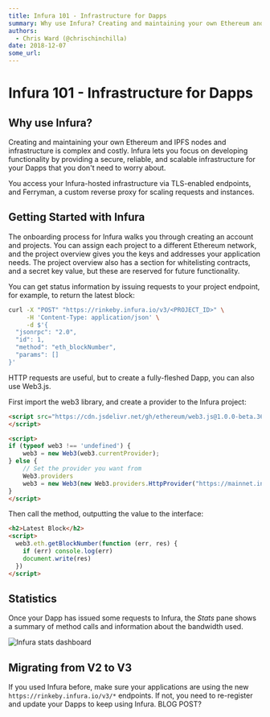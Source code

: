```yaml
---
title: Infura 101 - Infrastructure for Dapps
summary: Why use Infura? Creating and maintaining your own Ethereum and IPFS nodes and infrastructure is complex and costly. Infura lets you focus on developing functionality by providing a secure, reliable, and scalable infrastructure for your Dapps that you dont need to worry about. You access your Infura-hosted infrastructure via TLS-enabled endpoints, and Ferryman, a custom reverse proxy for scaling requests and instances. Getting Started with Infura The onboarding process for Infura walks you throug
authors:
  - Chris Ward (@chrischinchilla)
date: 2018-12-07
some_url: 
---
```


# Infura 101 - Infrastructure for Dapps

## Why use Infura?

Creating and maintaining your own Ethereum and IPFS nodes and infrastructure is complex and costly. Infura lets you focus on developing functionality by providing a secure, reliable, and scalable infrastructure for your Dapps that you don't need to worry about.

You access your Infura-hosted infrastructure via TLS-enabled endpoints, and Ferryman, a custom reverse proxy for scaling requests and instances.

## Getting Started with Infura

The onboarding process for Infura walks you through creating an account and projects. You can assign each project to a different Ethereum network, and the project overview gives you the keys and addresses your application needs. The project overview also has a section for whitelisting contracts, and a secret key value, but these are reserved for future functionality.

You can get status information by issuing requests to your project endpoint, for example, to return the latest block:

```bash
curl -X "POST" "https://rinkeby.infura.io/v3/<PROJECT_ID>" \
     -H 'Content-Type: application/json' \
     -d $'{
  "jsonrpc": "2.0",
  "id": 1,
  "method": "eth_blockNumber",
  "params": []
}'
```

HTTP requests are useful, but to create a fully-fleshed Dapp, you can also use Web3.js.

First import the web3 library, and create a provider to the Infura project:

```html
<script src="https://cdn.jsdelivr.net/gh/ethereum/web3.js@1.0.0-beta.36/dist/web3.min.js" integrity="sha256-nWBTbvxhJgjslRyuAKJHK+XcZPlCnmIAAMixz6EefVk=" crossorigin="anonymous">
</script>

<script>
if (typeof web3 !== 'undefined') {
    web3 = new Web3(web3.currentProvider);
} else {
    // Set the provider you want from
    Web3.providers
    web3 = new Web3(new Web3.providers.HttpProvider("https://mainnet.infura.io/v3/<PROJECT_ID>"));
}
</script>
```

Then call the method, outputting the value to the interface:

```html
<h2>Latest Block</h2>
<script>
  web3.eth.getBlockNumber(function (err, res) {
    if (err) console.log(err)
    document.write(res)
  })
</script>
```

## Statistics

Once your Dapp has issued some requests to Infura, the _Stats_ pane shows a summary of method calls and information about the bandwidth used.

![Infura stats dashboard](https://api.beta.kauri.io:443/ipfs/QmSuWjeyKnSQeotyf535wZtFdqgqz1Vu8eL7wqPe2eX6Qk)

## Migrating from V2 to V3

If you used Infura before, make sure your applications are using the new `https://rinkeby.infura.io/v3/*` endpoints. If not, you need to re-register and update your Dapps to keep using Infura. BLOG POST?
